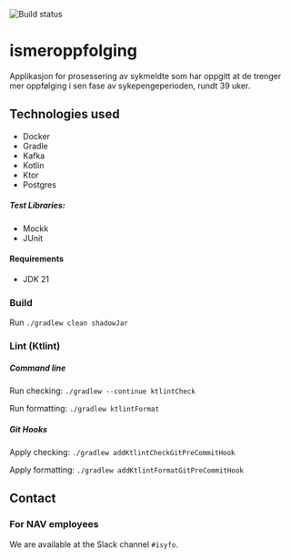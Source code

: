 ![Build status](https://github.com/navikt/ismeroppfolging/workflows/main/badge.svg?branch=main)

# ismeroppfolging

Applikasjon for prosessering av sykmeldte som har oppgitt at de trenger mer oppfølging i sen fase av sykepengeperioden, rundt 39 uker.

## Technologies used

* Docker
* Gradle
* Kafka
* Kotlin
* Ktor
* Postgres

##### Test Libraries:

* Mockk
* JUnit

#### Requirements

* JDK 21

### Build

Run `./gradlew clean shadowJar`

### Lint (Ktlint)

##### Command line

Run checking: `./gradlew --continue ktlintCheck`

Run formatting: `./gradlew ktlintFormat`

##### Git Hooks

Apply checking: `./gradlew addKtlintCheckGitPreCommitHook`

Apply formatting: `./gradlew addKtlintFormatGitPreCommitHook`

## Contact

### For NAV employees

We are available at the Slack channel `#isyfo`.